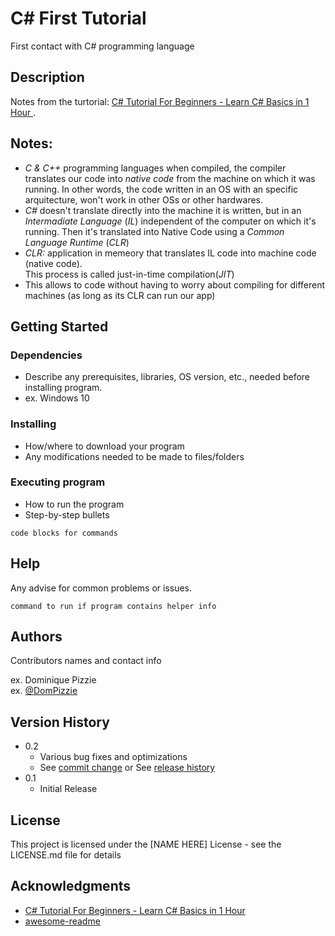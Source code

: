 # C# First Tutorial

First contact with C# programming language

## Description

Notes from the turtorial: [C# Tutorial For Beginners - Learn C# Basics in 1 Hour ](https://www.youtube.com/watch?v=gfkTfcpWqAY).

## Notes: 
* *C & C++* programming languages when compiled, the compiler translates our code into *native code* from the machine on which it was running.
In other words, the code written in an OS with an specific arquitecture, won't work in other OSs or other hardwares.
* *C#* doesn't translate directly into the machine it is written, but in an *Intermadiate Language* (*IL*) independent of the computer on which it's running.
Then it's translated into Native Code using a *Common Language Runtime* (*CLR*)
* *CLR:* application in memeory that translates IL code into machine code (native code).    
This process is called just-in-time compilation(*JIT*) 
* This allows to code without having to worry about compiling for different machines (as long as its CLR can run our app) 




## Getting Started

### Dependencies

* Describe any prerequisites, libraries, OS version, etc., needed before installing program.
* ex. Windows 10

### Installing

* How/where to download your program
* Any modifications needed to be made to files/folders

### Executing program

* How to run the program
* Step-by-step bullets
```
code blocks for commands
```

## Help

Any advise for common problems or issues.
```
command to run if program contains helper info
```

## Authors

Contributors names and contact info

ex. Dominique Pizzie  
ex. [@DomPizzie](https://twitter.com/dompizzie)

## Version History

* 0.2
    * Various bug fixes and optimizations
    * See [commit change]() or See [release history]()
* 0.1
    * Initial Release

## License

This project is licensed under the [NAME HERE] License - see the LICENSE.md file for details

## Acknowledgments
* [C# Tutorial For Beginners - Learn C# Basics in 1 Hour ](https://www.youtube.com/watch?v=gfkTfcpWqAY)
* [awesome-readme](https://github.com/matiassingers/awesome-readme)